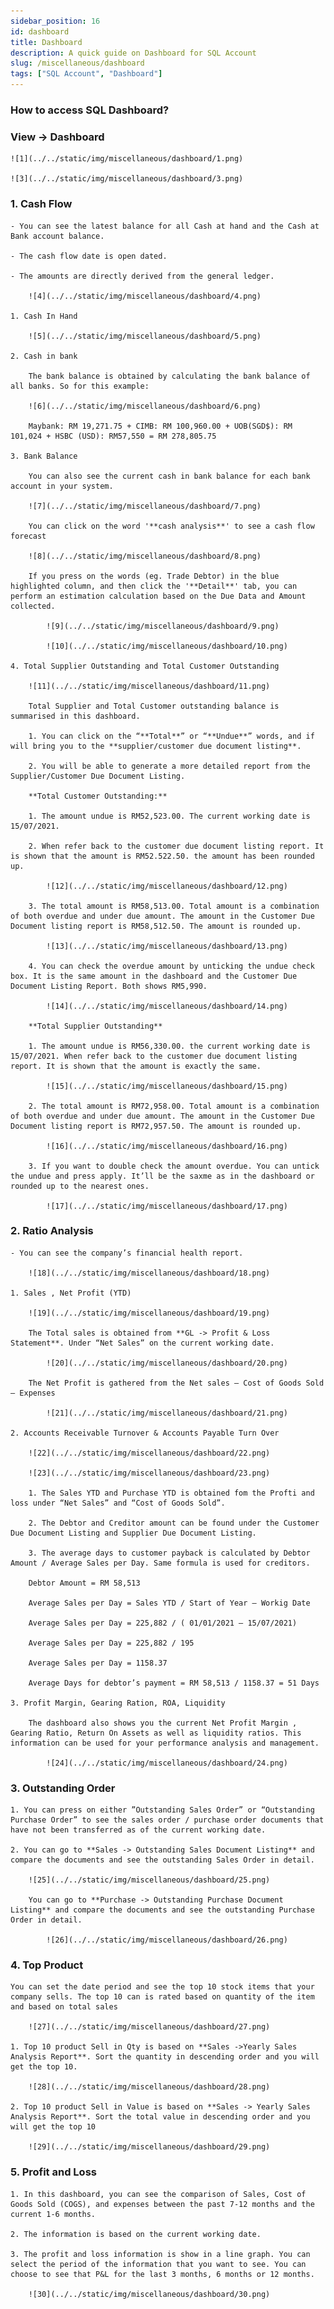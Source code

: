 ```yaml
---
sidebar_position: 16
id: dashboard
title: Dashboard
description: A quick guide on Dashboard for SQL Account
slug: /miscellaneous/dashboard
tags: ["SQL Account", "Dashboard"]
---
```


<!-- ![2](../../static/img/miscellaneous/dashboard/2.png) -->

### How to access SQL Dashboard?

### View -> Dashboard

    ![1](../../static/img/miscellaneous/dashboard/1.png)

    ![3](../../static/img/miscellaneous/dashboard/3.png)

### 1. Cash Flow

    - You can see the latest balance for all Cash at hand and the Cash at Bank account balance.

    - The cash flow date is open dated.

    - The amounts are directly derived from the general ledger.

        ![4](../../static/img/miscellaneous/dashboard/4.png)

    1. Cash In Hand

        ![5](../../static/img/miscellaneous/dashboard/5.png)

    2. Cash in bank

        The bank balance is obtained by calculating the bank balance of all banks. So for this example:

        ![6](../../static/img/miscellaneous/dashboard/6.png)

        Maybank: RM 19,271.75 + CIMB: RM 100,960.00 + UOB(SGD$): RM 101,024 + HSBC (USD): RM57,550 = RM 278,805.75

    3. Bank Balance

        You can also see the current cash in bank balance for each bank account in your system.

        ![7](../../static/img/miscellaneous/dashboard/7.png)

        You can click on the word '**cash analysis**' to see a cash flow forecast

        ![8](../../static/img/miscellaneous/dashboard/8.png)

        If you press on the words (eg. Trade Debtor) in the blue highlighted column, and then click the '**Detail**' tab, you can perform an estimation calculation based on the Due Data and Amount collected.

            ![9](../../static/img/miscellaneous/dashboard/9.png)

            ![10](../../static/img/miscellaneous/dashboard/10.png)

    4. Total Supplier Outstanding and Total Customer Outstanding

        ![11](../../static/img/miscellaneous/dashboard/11.png)

        Total Supplier and Total Customer outstanding balance is summarised in this dashboard.

        1. You can click on the “**Total**” or “**Undue**” words, and if will bring you to the **supplier/customer due document listing**.

        2. You will be able to generate a more detailed report from the Supplier/Customer Due Document Listing.

        **Total Customer Outstanding:**

        1. The amount undue is RM52,523.00. The current working date is 15/07/2021.

        2. When refer back to the customer due document listing report. It is shown that the amount is RM52.522.50. the amount has been rounded up.

            ![12](../../static/img/miscellaneous/dashboard/12.png)

        3. The total amount is RM58,513.00. Total amount is a combination of both overdue and under due amount. The amount in the Customer Due Document listing report is RM58,512.50. The amount is rounded up.

            ![13](../../static/img/miscellaneous/dashboard/13.png)

        4. You can check the overdue amount by unticking the undue check box. It is the same amount in the dashboard and the Customer Due Document Listing Report. Both shows RM5,990.

            ![14](../../static/img/miscellaneous/dashboard/14.png)

        **Total Supplier Outstanding**

        1. The amount undue is RM56,330.00. the current working date is 15/07/2021. When refer back to the customer due document listing report. It is shown that the amount is exactly the same.

            ![15](../../static/img/miscellaneous/dashboard/15.png)

        2. The total amount is RM72,958.00. Total amount is a combination of both overdue and under due amount. The amount in the Customer Due Document listing report is RM72,957.50. The amount is rounded up.

            ![16](../../static/img/miscellaneous/dashboard/16.png)

        3. If you want to double check the amount overdue. You can untick the undue and press apply. It’ll be the saxme as in the dashboard or rounded up to the nearest ones.

            ![17](../../static/img/miscellaneous/dashboard/17.png)

### 2. Ratio Analysis

    - You can see the company’s financial health report.

        ![18](../../static/img/miscellaneous/dashboard/18.png)

    1. Sales , Net Profit (YTD)

        ![19](../../static/img/miscellaneous/dashboard/19.png)

        The Total sales is obtained from **GL -> Profit & Loss Statement**. Under “Net Sales” on the current working date.

            ![20](../../static/img/miscellaneous/dashboard/20.png)

        The Net Profit is gathered from the Net sales – Cost of Goods Sold – Expenses

            ![21](../../static/img/miscellaneous/dashboard/21.png)

    2. Accounts Receivable Turnover & Accounts Payable Turn Over

        ![22](../../static/img/miscellaneous/dashboard/22.png)

        ![23](../../static/img/miscellaneous/dashboard/23.png)

        1. The Sales YTD and Purchase YTD is obtained fom the Profti and loss under “Net Sales” and “Cost of Goods Sold”.

        2. The Debtor and Creditor amount can be found under the Customer Due Document Listing and Supplier Due Document Listing.

        3. The average days to customer payback is calculated by Debtor Amount / Average Sales per Day. Same formula is used for creditors.

        Debtor Amount = RM 58,513

        Average Sales per Day = Sales YTD / Start of Year – Workig Date

        Average Sales per Day = 225,882 / ( 01/01/2021 – 15/07/2021)

        Average Sales per Day = 225,882 / 195

        Average Sales per Day = 1158.37

        Average Days for debtor’s payment = RM 58,513 / 1158.37 = 51 Days

    3. Profit Margin, Gearing Ration, ROA, Liquidity

        The dashboard also shows you the current Net Profit Margin , Gearing Ratio, Return On Assets as well as liquidity ratios. This information can be used for your performance analysis and management.

            ![24](../../static/img/miscellaneous/dashboard/24.png)

### 3. Outstanding Order

    1. You can press on either ”Outstanding Sales Order” or “Outstanding Purchase Order” to see the sales order / purchase order documents that have not been transferred as of the current working date.

    2. You can go to **Sales -> Outstanding Sales Document Listing** and compare the documents and see the outstanding Sales Order in detail.

        ![25](../../static/img/miscellaneous/dashboard/25.png)

        You can go to **Purchase -> Outstanding Purchase Document Listing** and compare the documents and see the outstanding Purchase Order in detail.

            ![26](../../static/img/miscellaneous/dashboard/26.png)

### 4. Top Product

    You can set the date period and see the top 10 stock items that your company sells. The top 10 can is rated based on quantity of the item and based on total sales

        ![27](../../static/img/miscellaneous/dashboard/27.png)

    1. Top 10 product Sell in Qty is based on **Sales ->Yearly Sales Analysis Report**. Sort the quantity in descending order and you will get the top 10.

        ![28](../../static/img/miscellaneous/dashboard/28.png)

    2. Top 10 product Sell in Value is based on **Sales -> Yearly Sales Analysis Report**. Sort the total value in descending order and you will get the top 10

        ![29](../../static/img/miscellaneous/dashboard/29.png)

### 5. Profit and Loss

    1. In this dashboard, you can see the comparison of Sales, Cost of Goods Sold (COGS), and expenses between the past 7-12 months and the current 1-6 months.

    2. The information is based on the current working date.

    3. The profit and loss information is show in a line graph. You can select the period of the information that you want to see. You can choose to see that P&L for the last 3 months, 6 months or 12 months.

        ![30](../../static/img/miscellaneous/dashboard/30.png)
